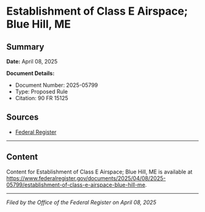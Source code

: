 # Establishment of Class E Airspace; Blue Hill, ME

## Summary

**Date:** April 08, 2025

**Document Details:**
- Document Number: 2025-05799
- Type: Proposed Rule
- Citation: 90 FR 15125

## Sources
- [Federal Register](https://www.federalregister.gov/documents/2025/04/08/2025-05799/establishment-of-class-e-airspace-blue-hill-me)

---

## Content

Content for Establishment of Class E Airspace; Blue Hill, ME is available at https://www.federalregister.gov/documents/2025/04/08/2025-05799/establishment-of-class-e-airspace-blue-hill-me.

---

*Filed by the Office of the Federal Register on April 08, 2025*

